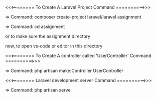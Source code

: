 <<<======== To Create A Laravel Project Command  ==========>>>

=> Command: composer create-project laravel/laravel assignment

=> Command: cd assignment

or to make sure the assignment directory

now, to open vs-code or editor in this directory


<<<======== To Create A controller called 'UserController' Command  ==========>>>

=> Command: php artisan make:Controller UserController

<<<========  Laravel development server Command  ==========>>>

=> Command: php artisan serve
